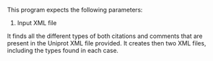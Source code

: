 This program expects the following parameters:

1. Input XML file

It finds all the different types of both citations and comments that are present in the Uniprot XML file provided. It creates then two XML files, including the types found in each case.
